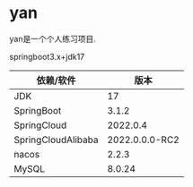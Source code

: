 # yan
yan是一个个人练习项目. 

springboot3.x+jdk17

| 依赖/软件 | 版本  |
| --- | --- |
| JDK | 17  |
| SpringBoot | 3.1.2 |
| SpringCloud | 2022.0.4 |
| SpringCloudAlibaba | 2022.0.0.0-RC2 |
| nacos | 2.2.3 |
| MySQL | 8.0.24 |


